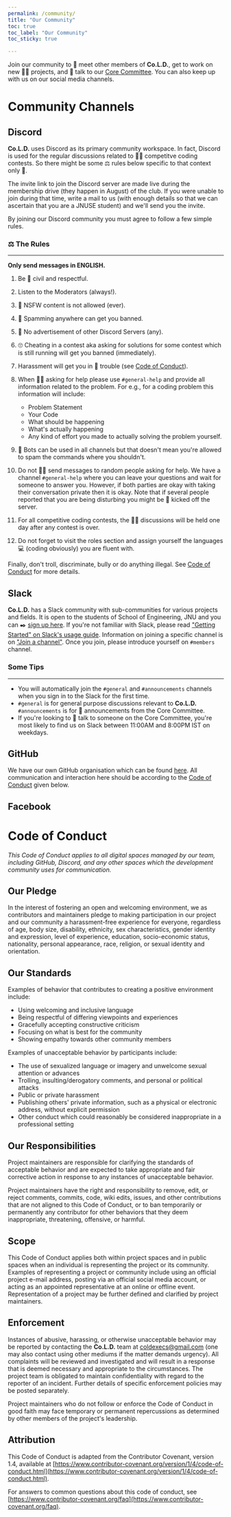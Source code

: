 ```yaml
---
permalink: /community/
title: "Our Community"
toc: true
toc_label: "Our Community"
toc_sticky: true

---
```

Join our community to 🤝 meet other members of **Co.L.D.**, get to work on new 🔧🚧 projects, and 🎤 talk to our [Core Committee](#). You can also keep up with us on our social media channels.

# Community Channels
## Discord
**Co.L.D.** uses Discord as its primary community workspace.
In fact, Discord is used for the regular discussions related to 🐱‍💻 competitve coding contests. So there might be some ⚖️ rules below specific to that context only 🤷‍.

The invite link to join the Discord server are made live during the membership drive (they happen in August) of the club. If you were unable to join during that time, write a mail to us (with enough details so that we can ascertain that you are a JNUSE student) and we'll send you the invite.

By joining our Discord community you must agree to follow a few simple rules.

### ⚖️ The Rules
-----------------------
**Only send messages in ENGLISH.**

1. Be 🤵 civil and respectful.
2. Listen to the Moderators (always!).
3. 🔞 NSFW content is not allowed (ever).
4. 🚯 Spamming anywhere can get you banned.
5. 🚯 No advertisement of other Discord Servers (any).
6. 🙄 Cheating in a contest aka asking for solutions for some contest which is still running will get you banned (immediately).
7. Harassment will get you in 👮 trouble (see [Code of Conduct](/community/#code-of-conduct)).
8. When 🙋‍♂️ asking for help please use `#general-help` and provide all information related to the problem. For e.g., for a coding problem this information will include:
    - Problem Statement
    - Your Code
    - What should be happening
    - What's actually happening
    - Any kind of effort you made to actually solving the problem yourself.

9. 🤖 Bots can be used in all channels but that doesn't mean you're allowed to spam the commands where you shouldn't.

10. Do not 🙅‍♂️ send messages to random people asking for help. We have a channel `#general-help` where you can leave your questions and wait for someone to answer you. However, if both parties are okay with taking their conversation private then it is okay. Note that if several people reported that you are being disturbing you might be 🦶 kicked off the server.

11. For all competitive coding contests, the 👨‍🏫 discussions will be held one day after any contest is over.

12. Do not forget to visit the roles section and assign yourself the languages 💻 (coding obviously) you are fluent with.

Finally, don't troll, discriminate, bully or do anything illegal. See [Code of Conduct](/community/#code-of-conduct) for more details.

## Slack
**Co.L.D.** has a Slack community with sub-communities for various projects and fields. It is open to the students of School of Engineering, JNU and you can ✒️ [sign up here](https://coldorg.slack.com/). If you're not familiar with Slack, please read ["Getting Started" on Slack's usage guide](https://get.slack.help/hc/en-us/categories/360000049043). Information on joining a specific channel is on ["Join a channel"](https://get.slack.help/hc/en-us/articles/205239967-Join-a-channel). Once you join, please introduce yourself on `#members` channel.

### Some Tips
---
- You will automatically join the `#general` and `#announcements` channels when you sign in to the Slack for the first time.
- `#general` is for general purpose discussions relevant to **Co.L.D.**
`#announcements` is for 📢 announcements from the Core Committee.
- If you're looking to 💬 talk to someone on the Core Committee, you're most likely to find us on Slack between 11:00AM and 8:00PM IST on weekdays.

## GitHub
We have our own GitHub organisation which can be found [here](https://github.com/CoLDorg). All communication and interaction here should be according to the [Code of Conduct](/community/#code-of-conduct) given below.

## Facebook

# Code of Conduct
*This Code of Conduct applies to all digital spaces managed by our team, including GitHub, Discord, and any other spaces which the development community uses for communication.*

## Our Pledge
In the interest of fostering an open and welcoming environment, we as contributors and maintainers pledge to making participation in our project and our community a harassment-free experience for everyone, regardless of age, body size, disability, ethnicity, sex characteristics, gender identity and expression, level of experience, education, socio-economic status, nationality, personal appearance, race, religion, or sexual identity and orientation.

## Our Standards
Examples of behavior that contributes to creating a positive environment include:

- Using welcoming and inclusive language
- Being respectful of differing viewpoints and experiences
- Gracefully accepting constructive criticism
- Focusing on what is best for the community
- Showing empathy towards other community members

Examples of unacceptable behavior by participants include:

- The use of sexualized language or imagery and unwelcome sexual attention or advances
- Trolling, insulting/derogatory comments, and personal or political attacks
- Public or private harassment
- Publishing others' private information, such as a physical or electronic address, without explicit permission
- Other conduct which could reasonably be considered inappropriate in a professional setting

## Our Responsibilities
Project maintainers are responsible for clarifying the standards of acceptable behavior and are expected to take appropriate and fair corrective action in response to any instances of unacceptable behavior.

Project maintainers have the right and responsibility to remove, edit, or reject comments, commits, code, wiki edits, issues, and other contributions that are not aligned to this Code of Conduct, or to ban temporarily or permanently any contributor for other behaviors that they deem inappropriate, threatening, offensive, or harmful.

## Scope
This Code of Conduct applies both within project spaces and in public spaces when an individual is representing the project or its community. Examples of representing a project or community include using an official project e-mail address, posting via an official social media account, or acting as an appointed representative at an online or offline event. Representation of a project may be further defined and clarified by project maintainers.

## Enforcement
Instances of abusive, harassing, or otherwise unacceptable behavior may be reported by contacting the **Co.L.D.** team at [coldexecs@gmail.com](mailto:coldexecs@gmail.com) (one may also contact using other mediums if the matter demands urgency). All complaints will be reviewed and investigated and will result in a response that is deemed necessary and appropriate to the circumstances. The project team is obligated to maintain confidentiality with regard to the reporter of an incident. Further details of specific enforcement policies may be posted separately.

Project maintainers who do not follow or enforce the Code of Conduct in good faith may face temporary or permanent repercussions as determined by other members of the project's leadership.

## Attribution
This Code of Conduct is adapted from the Contributor Covenant, version 1.4, available at [https://www.contributor-covenant.org/version/1/4/code-of-conduct.html](https://www.contributor-covenant.org/version/1/4/code-of-conduct.html).

For answers to common questions about this code of conduct, see [https://www.contributor-covenant.org/faq](https://www.contributor-covenant.org/faq).
